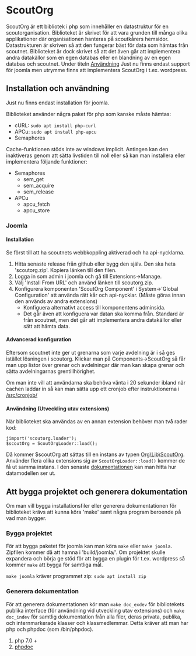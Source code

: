 # ScoutOrg
ScoutOrg är ett bibliotek i php som innehåller en datastruktur för en scoutorganisation. Biblioteket är skrivet för att vara grunden till många olika applikationer där organisationen hanteras på scoutkårers hemsidor. Datastrukturen är skriven så att den fungerar bäst för data som hämtas från scoutnet. Biblioteket är dock skrivet så att det även går att implementera andra datakällor som en egen databas eller en blandning av en egen databas och scoutnet. Under titeln [Användning](#användning-utveckling-utav-extensions)
Just nu finns endast support för joomla men utrymme finns att implementera ScoutOrg i t.ex. wordpress.

## Installation och användning
Just nu finns endast installation för joomla.

Biblioteket använder några paket för php som kanske måste hämtas:

* cURL: ``` sudo apt install php-curl ```
* APCu: ``` sudo apt install php-apcu ```
* Semaphores

Cache-funktionen stöds inte av windows implicit. Antingen kan den inaktiveras genom att sätta livstiden till noll eller så kan man installera eller implementera följande funktioner:

* Semaphores
    * sem_get
    * sem_acquire
    * sem_release
* APCu
    * apcu_fetch
    * apcu_store

### Joomla

#### Installation
Se först till att ha scoutnets webbkoppling aktiverad och ha api-nycklarna.
1. Hitta senaste release från github eller bygg den själv. Den ska heta 'scoutorg.zip'. Kopiera länken till den filen.
2. Logga in som admin i joomla och gå till Extensions->Manage.
3. Välj 'Install From URL' och använd länken till scoutorg.zip.
4. Konfigurera komponenten 'ScoutOrg Component' i System->'Global Configuration' att använda rätt kår och api-nycklar. (Måste göras innan den används av andra extensions)
    * Konfiguera alternativt access till komponentens adminsida.
    * Det går även att konfiguera var datan ska komma från. Standard är från scoutnet, men det går att implementera andra datakällor eller sätt att hämta data.

#### Advancerad konfiguration
Eftersom scoutnet inte ger ut grenarna som varje avdelning är i så ges istället lösningen i scoutorg. Klickar man på Components->ScoutOrg så får man upp listor över grenar och avdelningar där man kan skapa grenar och sätta avdelningarnas grentillhörighet.

Om man inte vill att användarna ska behöva vänta i 20 sekunder ibland när cachen laddar in så kan man sätta upp ett cronjob efter instruktionerna i [/src/cronjob/](src/cronjob)

#### Användning (Utveckling utav extensions)
När biblioteket ska användas av en annan extension behöver man två rader kod:
```
jimport('scoutorg.loader');
$scoutOrg = ScoutOrgLoader::load();
```
Då kommer $scoutOrg att sättas till en instans av typen [Org\Lib\ScoutOrg](src/Org/Lib/ScoutOrg.php). Använder flera olika extensions sig av ```ScoutOrgLoader::load()``` kommer de få ut samma instans. I den senaste [dokumentationen](https://github.com/scouternasetjanster/ScoutOrg/releases/download/v1.2.2/doc_exdev.zip) kan man hitta hur datamodellen ser ut.

## Att bygga projektet och generera dokumentation
Om man vill bygga installationsfiler eller generera dokumentationen för biblioteket krävs att kunna köra 'make' samt några program beroende på vad man bygger.

### Bygga projektet
För att bygga paketet för joomla kan man köra ``` make ``` eller ``` make joomla ```.
Zipfilen kommer då att hamna i 'build/joomla/'.
Om projektet skulle expandera och börja ge stöd för att bygga en plugin för t.ex. wordpress så kommer ``` make ``` att bygga för samtliga mål.

``` make joomla ``` kräver programmet zip: ``` sudo apt install zip ```

### Generera dokumentation
För att generera dokumentationen kör man ``` make doc_exdev ``` för bibliotekets publika interface (för användning vid utveckling utav extensions) och ``` make doc_indev ``` för samtlig dokumentation från alla filer, deras privata, publika, och internmarkerade klasser och klassmedlemmar. Detta kräver att man har php och phpdoc (som /bin/phpdoc).

1. php 7.0 +
2. [phpdoc](https://github.com/phpDocumentor/phpDocumentor2)